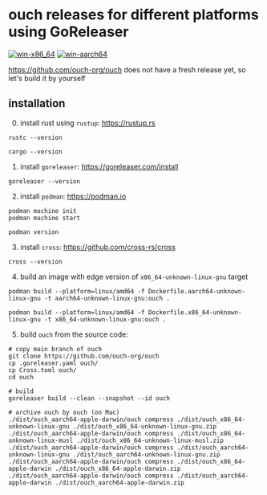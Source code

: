 # ouch releases for different platforms using GoReleaser

[![win-x86_64](https://github.com/crs-org/ouch-releases/actions/workflows/win-x86_64.yml/badge.svg)](https://github.com/crs-org/ouch-releases/actions/workflows/win-x86_64.yml)
[![win-aarch64](https://github.com/crs-org/ouch-releases/actions/workflows/win-aarch64.yml/badge.svg)](https://github.com/crs-org/ouch-releases/actions/workflows/win-aarch64.yml)

https://github.com/ouch-org/ouch does not have a fresh release yet, so let's build it by yourself

## installation

0. install rust using `rustup`: https://rustup.rs

```shell
rustc --version

cargo --version
```

1. install `goreleaser`: https://goreleaser.com/install

```shell
goreleaser --version
```

2. install `podman`: https://podman.io

```shell
podman machine init
podman machine start

podman version
```

3. install `cross`: https://github.com/cross-rs/cross

```shell
cross --version
```

4. build an image with edge version of `x86_64-unknown-linux-gnu` target

```shell
podman build --platform=linux/amd64 -f Dockerfile.aarch64-unknown-linux-gnu -t aarch64-unknown-linux-gnu:ouch .

podman build --platform=linux/amd64 -f Dockerfile.x86_64-unknown-linux-gnu -t x86_64-unknown-linux-gnu:ouch .
```

5. build `ouch` from the source code:

```shell
# copy main branch of ouch
git clone https://github.com/ouch-org/ouch
cp .goreleaser.yaml ouch/
cp Cross.toml ouch/
cd ouch

# build
goreleaser build --clean --snapshot --id ouch

# archive ouch by ouch (on Mac)
./dist/ouch_aarch64-apple-darwin/ouch compress ./dist/ouch_x86_64-unknown-linux-gnu ./dist/ouch_x86_64-unknown-linux-gnu.zip
./dist/ouch_aarch64-apple-darwin/ouch compress ./dist/ouch_x86_64-unknown-linux-musl ./dist/ouch_x86_64-unknown-linux-musl.zip
./dist/ouch_aarch64-apple-darwin/ouch compress ./dist/ouch_aarch64-unknown-linux-gnu ./dist/ouch_aarch64-unknown-linux-gnu.zip
./dist/ouch_aarch64-apple-darwin/ouch compress ./dist/ouch_x86_64-apple-darwin ./dist/ouch_x86_64-apple-darwin.zip
./dist/ouch_aarch64-apple-darwin/ouch compress ./dist/ouch_aarch64-apple-darwin ./dist/ouch_aarch64-apple-darwin.zip
```
